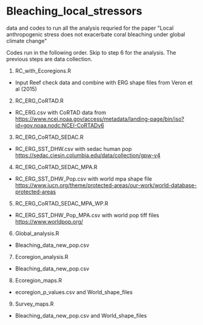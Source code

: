# Bleaching_local_stressors

data and codes to run all the analysis requried for the paper "Local anthropogenic stress does not exacerbate coral bleaching under global climate change"

Codes run in the following order. Skip to step 6 for the analysis. The previous steps are data collection. 

1.	RC_with_Ecoregions.R
-	Input Reef check data and combine with ERG shape files from Veron et al (2015)

2.	RC_ERG_CoRTAD.R
-	RC_ERG.csv with CoRTAD data from https://www.ncei.noaa.gov/access/metadata/landing-page/bin/iso?id=gov.noaa.nodc:NCEI-CoRTADv6

3.	RC_ERG_CoRTAD_SEDAC.R
-	RC_ERG_SST_DHW.csv with sedac human pop https://sedac.ciesin.columbia.edu/data/collection/gpw-v4 

4.	RC_ERG_CoRTAD_SEDAC_MPA.R
-	RC_ERG_SST_DHW_Pop.csv with world mpa shape file https://www.iucn.org/theme/protected-areas/our-work/world-database-protected-areas 

5.	RC_ERG_CoRTAD_SEDAC_MPA_WP.R 
-	RC_ERG_SST_DHW_Pop_MPA.csv with world pop tiff files https://www.worldpop.org/ 

6.	Global_analysis.R
-	Bleaching_data_new_pop.csv

7.	Ecoregion_analysis.R
-	Bleaching_data_new_pop.csv

8.	Ecoregion_maps.R
-	ecoregion_p_values.csv and World_shape_files

9.	Survey_maps.R
-	Bleaching_data_new_pop.csv and World_shape_files
